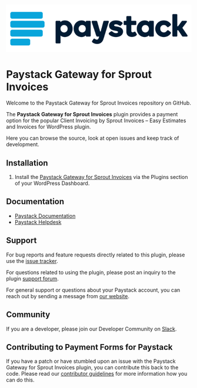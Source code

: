 <p align="center"><a href="https://paystack.com/"><img src="https://raw.githubusercontent.com/PaystackHQ/wordpress-payment-forms-for-paystack/master/icon.png" alt="Payment Forms for Paystack"></a></p>

# Paystack Gateway for Sprout Invoices

Welcome to the Paystack Gateway for Sprout Invoices repository on GitHub. 

The **Paystack Gateway for Sprout Invoices** plugin provides a payment option for the popular Client Invoicing by Sprout Invoices – Easy Estimates and Invoices for WordPress plugin.

Here you can browse the source, look at open issues and keep track of development. 

## Installation

1. Install the [Paystack Gateway for Sprout Invoices](https://wordpress.org/plugins/paystack-sprout-invoices/) via the Plugins section of your WordPress Dashboard.

## Documentation
* [Paystack Documentation](https://developers.paystack.co/v1.0/docs/)
* [Paystack Helpdesk](https://paystack.com/help)

## Support
 For bug reports and feature requests directly related to this plugin, please use the [issue tracker](https://github.com/PaystackHQ/plugin-sprout-invoices/issues). 

For questions related to using the plugin, please post an inquiry to the plugin [support forum](https://wordpress.org/support/plugin/paystack-sprout-invoices).

For general support or questions about your Paystack account, you can reach out by sending a message from [our website](https://paystack.com/contact).

## Community
If you are a developer, please join our Developer Community on [Slack](https://slack.paystack.com).

## Contributing to Payment Forms for Paystack

If you have a patch or have stumbled upon an issue with the Paystack Gateway for Sprout Invoices plugin, you can contribute this back to the code. Please read our [contributor guidelines](https://github.com/PaystackHQ/plugin-sprout-invoices/blob/master/.github/CONTRIBUTING.md) for more information how you can do this.
